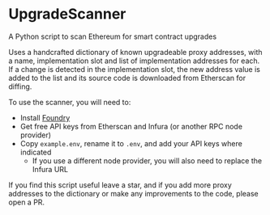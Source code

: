 # UpgradeScanner
A Python script to scan Ethereum for smart contract upgrades

Uses a handcrafted dictionary of known upgradeable proxy addresses, with a name, implementation slot and list of implementation addresses for each. 
If a change is detected in the implementation slot, the new address value is added to the list and its source code is downloaded from Etherscan for diffing.

To use the scanner, you will need to:

* Install [Foundry](https://github.com/foundry-rs/foundry)
* Get free API keys from Etherscan and Infura (or another RPC node provider)
* Copy `example.env`, rename it to `.env`, and add your API keys where indicated
  * If you use a different node provider, you will also need to replace the Infura URL

If you find this script useful leave a star, and if you add more proxy addresses to the dictionary or make any improvements to the code, please open a PR.
